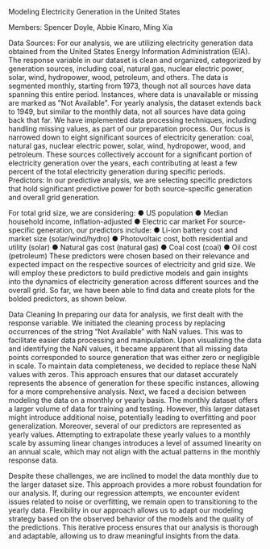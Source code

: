 Modeling Electricity Generation in the United States

Members: Spencer Doyle, Abbie Kinaro, Ming Xia

Data Sources:
For our analysis, we are utilizing electricity generation data obtained from the United
States Energy Information Administration (EIA). The response variable in our dataset is clean
and organized, categorized by generation sources, including coal, natural gas, nuclear electric
power, solar, wind, hydropower, wood, petroleum, and others. The data is segmented monthly,
starting from 1973, though not all sources have data spanning this entire period. Instances, where
data is unavailable or missing are marked as "Not Available". For yearly analysis, the dataset
extends back to 1949, but similar to the monthly data, not all sources have data going back that
far. We have implemented data processing techniques, including handling missing values, as part
of our preparation process.
Our focus is narrowed down to eight significant sources of electricity generation: coal,
natural gas, nuclear electric power, solar, wind, hydropower, wood, and petroleum. These
sources collectively account for a significant portion of electricity generation over the years, each
contributing at least a few percent of the total electricity generation during specific periods.
Predictors:
In our predictive analysis, we are selecting specific predictors that hold significant predictive
power for both source-specific generation and overall grid generation.

For total grid size, we are considering:
● US population
● Median household income, inflation-adjusted
● Electric car market
For source-specific generation, our predictors include:
● Li-ion battery cost and market size (solar/wind/hydro)
● Photovoltaic cost, both residential and utility (solar)
● Natural gas cost (natural gas)
● Coal cost (coal)
● Oil cost (petroleum)
These predictors were chosen based on their relevance and expected impact on the respective
sources of electricity and grid size. We will employ these predictors to build predictive models
and gain insights into the dynamics of electricity generation across different sources and the
overall grid. So far, we have been able to find data and create plots for the bolded predictors, as
shown below.

Data Cleaning
In preparing our data for analysis, we first dealt with the response variable. We initiated
the cleaning process by replacing occurrences of the string “Not Available” with NaN values.
This was to facilitate easier data processing and manipulation. Upon visualizing the data and
identifying the NaN values, it became apparent that all missing data points corresponded to
source generation that was either zero or negligible in scale. To maintain data completeness, we
decided to replace these NaN values with zeros. This approach ensures that our dataset
accurately represents the absence of generation for these specific instances, allowing for a more
comprehensive analysis.
Next, we faced a decision between modeling the data on a monthly or yearly basis. The
monthly dataset offers a larger volume of data for training and testing. However, this larger
dataset might introduce additional noise, potentially leading to overfitting and poor
generalization. Moreover, several of our predictors are represented as yearly values. Attempting
to extrapolate these yearly values to a monthly scale by assuming linear changes introduces a
level of assumed linearity on an annual scale, which may not align with the actual patterns in the
monthly response data.

Despite these challenges, we are inclined to model the data monthly due to the larger
dataset size. This approach provides a more robust foundation for our analysis. If, during our
regression attempts, we encounter evident issues related to noise or overfitting, we remain open
to transitioning to the yearly data. Flexibility in our approach allows us to adapt our modeling
strategy based on the observed behavior of the models and the quality of the predictions. This
iterative process ensures that our analysis is thorough and adaptable, allowing us to draw
meaningful insights from the data.
